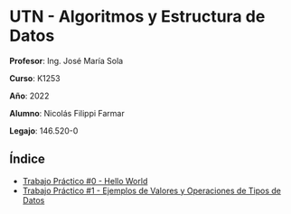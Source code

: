 # UTN - Algoritmos y Estructura de Datos

**Profesor**: Ing. José María Sola

**Curso**: K1253

**Año**: 2022

**Alumno**: Nicolás Filippi Farmar

**Legajo**: 146.520-0

## Índice

- [Trabajo Práctico #0 - Hello World](00-CppHelloWorld)
- [Trabajo Práctico #1 - Ejemplos de Valores y Operaciones de Tipos de Datos](01-EjemploTipos)
